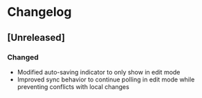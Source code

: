 # Changelog

## [Unreleased]

### Changed

- Modified auto-saving indicator to only show in edit mode
- Improved sync behavior to continue polling in edit mode while preventing conflicts with local changes
